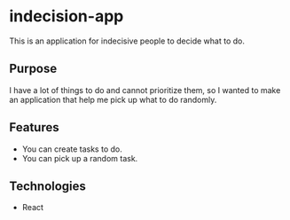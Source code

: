 # indecision-app

This is an application for indecisive people to decide what to do.

## Purpose
I have a lot of things to do and cannot prioritize them,
so I wanted to make an application that help me pick up what to do randomly.

## Features
 - You can create tasks to do.
 - You can pick up a random task.
 
 ## Technologies
 - React
